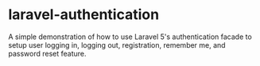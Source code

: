 # laravel-authentication

A simple demonstration of how to use Laravel 5's authentication facade to setup user logging in, logging out, registration, remember me, and password reset feature.

